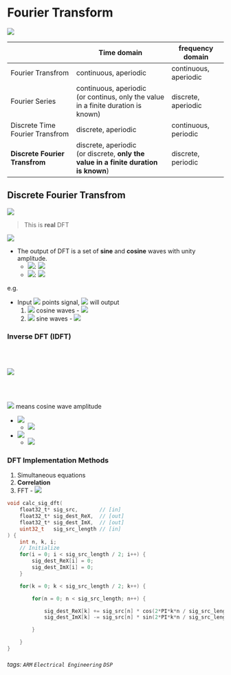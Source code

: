 <!-- 

<img src="https://render.githubusercontent.com/render/math?math=\LARGE XXX" />

-->

# Fourier Transform

![](https://i.imgur.com/1azPCn2.png)


|   | Time domain | frequency domain |
| -------- | -------- | -------- |
| Fourier Transfrom     | continuous, aperiodic     | continuous, aperiodic      |
| Fourier Series     | continuous, aperiodic <br/> (or continus, only the value in a finite duration is known)    | discrete, aperiodic       |
| Discrete Time Fourier Transfrom     | discrete, aperiodic     | continuous, periodic      |
| **Discrete Fourier Transfrom**     | discrete, aperiodic <br/> (or discrete, **only the value in a finite duration is known**)     | discrete, periodic      |



## Discrete Fourier Transfrom

![](https://i.imgur.com/11AypPZ.png)

> This is **real** DFT

<img src="https://render.githubusercontent.com/render/math?math=\LARGE X[k] = \sum^{N - 1}_{n=0}x[n] \cdot e^{-j\frac{2 \pi kn}{N}} = \sum^{N - 1}_{n=0}x[n] \cdot [cos(\frac{2 \pi kn}{N}) - j \cdot sin(\frac{2 \pi kn}{N})]" /><br/>

* The output of DFT is a set of **sine** and **cosine** waves with unity amplitude.
    * <img src="https://render.githubusercontent.com/render/math?math=ReX[k]" />: <img src="https://render.githubusercontent.com/render/math?math=C_{k}[i] = cos(\frac{2\pi ki}{N})" />
    * <img src="https://render.githubusercontent.com/render/math?math=ImX[k]" />: <img src="https://render.githubusercontent.com/render/math?math=S_{k}[i] = sin(\frac{2\pi ki}{N})" />

e.g.

* Input <img src="https://render.githubusercontent.com/render/math?math=N = 32" /> points signal, <img src="https://render.githubusercontent.com/render/math?math=DFT" /> will output
    1. <img src="https://render.githubusercontent.com/render/math?math=\frac{N}{2} %2B 1 = 17" /> cosine waves - <img src="https://render.githubusercontent.com/render/math?math=ReX[0], ReX[1], \cdots, ReX[16]" />
    2. <img src="https://render.githubusercontent.com/render/math?math=\frac{N}{2} %2B 1 = 17" /> sine waves - <img src="https://render.githubusercontent.com/render/math?math=ImX[0], ImX[1], \cdots, ImX[16]" />




### Inverse DFT (IDFT)

<br/><br/>

<img src="https://render.githubusercontent.com/render/math?math=\LARGE x[i] = \sum^{N/2}_{k=0}Re\bar{X}[k] cos({\color{Orange} \frac{2\pi ki}{N}}) %2B \sum^{N/2}_{k=0}Im\bar{X}[k] sin({\color{Orange} \frac{2\pi ki}{N}}), 0 \leq i \leq N -1" />

<br/><br/>

<img src="https://render.githubusercontent.com/render/math?math=Re\bar{X}[k]" /> means cosine wave amplitude
* <img src="https://render.githubusercontent.com/render/math?math=Re\bar{X}[k] = \frac{ReX[k]}{N/2}" /><br/>
    * <img src="https://render.githubusercontent.com/render/math?math=Re\bar{X}[0] = \frac{ReX[k]}{N}" />
* <img src="https://render.githubusercontent.com/render/math?math=Im\bar{X}[k] = \frac{ImX[k]}{N/2}" /><br/>
    * <img src="https://render.githubusercontent.com/render/math?math=Im\bar{X}[0] = \frac{ImX[k]}{N}" />



### DFT Implementation Methods

1. Simultaneous equations
2. **Correlation**
3. FFT - <img src="https://render.githubusercontent.com/render/math?math=\Theta (NlogN)" />



```c
void calc_sig_dft(
    float32_t* sig_src,       // [in]
    float32_t* sig_dest_ReX,  // [out]
    float32_t* sig_dest_ImX,  // [out]
    uint32_t   sig_src_length // [in]
) {
    int n, k, i;
    // Initialize
    for(i = 0; i < sig_src_length / 2; i++) {
        sig_dest_ReX[i] = 0;
        sig_dest_ImX[i] = 0;
    }

    for(k = 0; k < sig_src_length / 2; k++) {

        for(n = 0; n < sig_src_length; n++) {

            sig_dest_ReX[k] += sig_src[n] * cos(2*PI*k*n / sig_src_length);
            sig_dest_ImX[k] -= sig_src[n] * sin(2*PI*k*n / sig_src_length);

        }

    }
}
```










































###### tags: `ARM` `Electrical Engineering` `DSP`